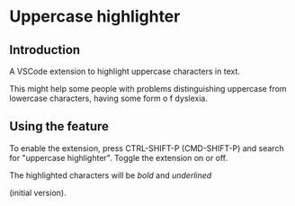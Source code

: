 # Uppercase highlighter

## Introduction

A VSCode extension to highlight uppercase characters in text.

This might help some people with problems distinguishing uppercase from lowercase characters, having some form o f dyslexia.

## Using the feature

To enable the extension, press CTRL-SHIFT-P (CMD-SHIFT-P) and search for "uppercase highlighter". Toggle the extension on or off.

The highlighted characters will be *bold* and _underlined_

(initial version).
